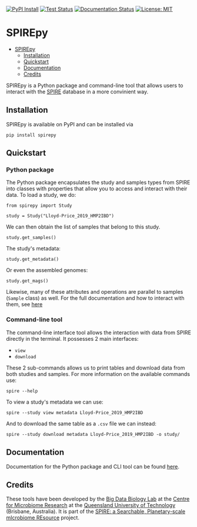[![PyPI Install](https://img.shields.io/pypi/v/spirepy.svg)](https://pypi.org/project/spirepy/)
[![Test Status](https://github.com/BigDataBiology/SPIREpy/actions/workflows/python-package.yml/badge.svg)](https://github.com/BigDataBiology/SPIREpy/actions/workflows/python-package.yml)
[![Documentation Status](https://readthedocs.org/projects/spirepy/badge/?version=latest)](https://spirepy.readthedocs.io/en/latest/?badge=latest)
[![License: MIT](https://img.shields.io/badge/License-MIT-blue.svg)](https://opensource.org/licenses/MIT)

# SPIREpy

<!--toc:start-->
- [SPIREpy](#spirepy)
  - [Installation](#installation)
  - [Quickstart](#quickstart)
  - [Documentation](#documentation)
  - [Credits](#credits)
<!--toc:end-->

SPIREpy is a Python package and command-line tool that allows users to interact
with the [SPIRE](https://spire.embl.de/) database in a more convinient way.

## Installation

SPIREpy is available on PyPI and can be installed via

```{bash}
pip install spirepy  
```

## Quickstart

### Python package

The Python package encapsulates the study and samples types from SPIRE into
classes with properties that allow you to access and interact with their data.
To load a study, we do:

```{python}
from spirepy import Study

study = Study("Lloyd-Price_2019_HMP2IBD")
```

We can then obtain the list of samples that belong to this study.

```{python}
study.get_samples()  
```

The study's metadata:

```{python}
study.get_metadata()
```

Or even the assembled genomes:

```{python}
study.get_mags()
```

Likewise, many of these attributes and operations are parallel to samples
(`Sample` class) as well. For the full documentation and how to interact with
them, see [here](#documentation)

### Command-line tool

The command-line interface tool allows the interaction with data from SPIRE directly in the terminal. It possesses 2 main interfaces:

- `view`
- `download`

These 2 sub-commands allows us to print tables and download data from both studies and samples. For more information on the available commands use:

```{bash}
spire --help
```

 To view a study's metadata we can use:

```{bash}
spire --study view metadata Lloyd-Price_2019_HMP2IBD
```

And to download the same table as a `.csv` file we can instead:

```{bash}
spire --study download metadata Lloyd-Price_2019_HMP2IBD -o study/
``` 

## Documentation

Documentation for the Python package and CLI tool can be found [here](https://spirepy.readthedocs.io/en/latest/).

## Credits

These tools have been developed by the [Big Data Biology
Lab](https://www.big-data-biology.org/) at the [Centre for Microbiome
Research](https://research.qut.edu.au/cmr/) at the [Queensland University
of Technology](https://www.qut.edu.au/) (Brisbane, Australia). It
is part of the [SPIRE: a Searchable, Planetary-scale mIcrobiome
REsource](https://spire.embl.de/) project.
